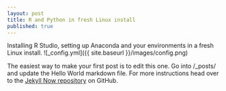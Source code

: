 ```yaml
---
layout: post
title: R and Python in fresh Linux install
published: true
---
```


Installing R Studio, setting up Anaconda and your environments in a fresh Linux install.
![_config.yml]({{ site.baseurl }}/images/config.png)

The easiest way to make your first post is to edit this one. Go into /_posts/ and update the Hello World markdown file. For more instructions head over to the [Jekyll Now repository](https://github.com/barryclark/jekyll-now) on GitHub.
